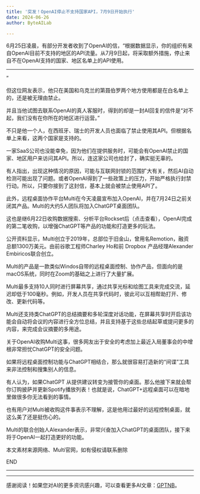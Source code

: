 ```yaml
---
title: '突发！OpenAI停止不支持国家API，7月9日开始执行'
date: 2024-06-26
author: ByteAILab

---
```


6月25日凌晨，有部分开发者收到了OpenAI的信，“根据数据显示，你的组织有来自OpenAl目前不支持的地区的API流量。从7月9日起，将采取额外措施，停止来自不在OpenAI支持的国家、地区名单上的API使用。

---
”

但这位网友表示，他只在美国和乌克兰的第聂伯罗两个地方使用都是在白名单上的，还是被无理由禁止。

并且当他试图去联系OpenAI的真人客服时，得到的却是一封AI回复的信件是“对不起，我们没有在你所在的地区进行运营。”

不只是他一个人，在西班牙、瑞士的开发人员也面临了禁止使用其API。但根据名单上来看，这两个国家是支持的。

一家SaaS公司也没能幸免，因为他们在提供服务时，可能会有OpenAI禁止的国家、地区用户来访问其API。所以，连这家公司也给封了，确实挺无辜的。

有人指出，出现这种情况的原因，可能与互联网封锁的范围扩大有关，然后AI自动检测可能出现了问题。或者OpenAI得到了一些政策上的压力，开始严格执行封禁行动。所以，只要你接到了这封信，基本上就会被禁止使用API了。

此外，远程桌面协作平台Multi在今天凌晨宣布加入OpenAI，并在7月24日之前关闭其产品。Multi的大约5人团队将加入ChatGPT桌面团队。

这也是继6月22日收购数据搜索、分析平台Rockset后（点击查看），OpenAI完成的第二笔收购，以增强ChatGPT等产品的功能和打造更多的玩法。

公开资料显示，Multi创立于2019年，总部位于旧金山，曾用名Remotion，融资总额1300万美元。由前谷歌工程师Charley Ho和前 Dropbox 产品经理Alexander Embiricos联合创立。

Multi的产品是一款类似Windos自带的远程桌面控制、协作产品，但面向的是macOS系统，同时在Zoom的基础之上进行了大量扩展。

Multi最多支持10人同时进行屏幕共享，通过共享光标和绘图工具来完成交流，延迟却低于100毫秒。例如，开发人员在共享代码时，彼此可以互相帮助打开、修改、更新代码等。

Multi还支持类ChatGPT的总结摘要和多轮深度对话功能，在屏幕共享时开启该功能会自动将会议的内容进行全方位总结，并且支持基于这些总结起草或提问更多的内容，来完成会议摘要的多用途。

关于OpenAI收购Multi这事，很多网友出于安全的考虑加上最近入局董事会的中增根非常担忧ChatGPT的安全问题。

如果将远程桌面控制功能与ChatGPT相结合，那么就很容易打造新的“间谍”工具来非法控制和搜集别人的信息。

有人认为，如果ChatGPT 从提供建议转变为接管你的桌面。那么他接下来就会帮你订购披萨并更新Spotify播放列表！也就是说，ChatGPT+远程桌面可以在暗地里做很多你无法看到的事情。

也有用户对Multi被收购这件事表示不理解，这是他用过最好的远程控制桌面，就这么美了还是挺伤心的。

Multi的联合创始人Alexander表示，非常兴奋加入ChatGPT的桌面团队，接下来将于OpenAI一起打造更好的功能。

本文素材来源网络、Multi官网，如有侵权请联系删除

END

---
---
感谢阅读！如果您对AI的更多资讯感兴趣，可以查看更多AI文章：[GPTNB](https://gptnb.com)。